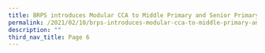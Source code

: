 ```yaml
---
title: BRPS introduces Modular CCA to Middle Primary and Senior Primary students
permalink: /2021/02/10/brps-introduces-modular-cca-to-middle-primary-and-senior-primary-students/
description: ""
third_nav_title: Page 6
---
```

